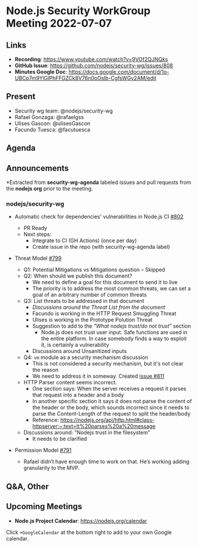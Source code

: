 # Node.js  Security WorkGroup Meeting 2022-07-07

## Links

* **Recording**: https://www.youtube.com/watch?v=9VOf2QJNQks
* **GitHub Issue**: https://github.com/nodejs/security-wg/issues/808
* **Minutes Google Doc**: https://docs.google.com/document/d/1o-UBCo7m9YlGIPhFFGZCk8V76n0oOslb-CgfsWGy2AM/edit

## Present

* Security wg team: @nodejs/security-wg
* Rafael Gonzaga: @rafaelgss
* Ulises Gascon: @ulisesGascon 
* Facundo Tuesca: @facutuesca

## Agenda

## Announcements

*Extracted from **security-wg-agenda** labeled issues and pull requests from the **nodejs org** prior to the meeting.

### nodejs/security-wg

* Automatic check for dependencies' vulnerabilities in Node.js CI [#802](https://github.com/nodejs/security-wg/issues/802)
  * PR Ready
  * Next steps:
    * Integrate to CI (GH Actions) (once per day)
    * Create issue in the repo (with security-wg-agenda label)

* Threat Model [#799](https://github.com/nodejs/security-wg/issues/799)
  * Q1: Potential Mitigations vs Mitigations question – Skipped
  * Q2: When should we publish this document?
    * We need to define a goal for this document to send it to live
    * The priority is to address the most common threats, we can set a goal of an arbitrary number of common threats
  * Q3: List threats to be addressed in that document
    * _Discussions around the Threat List from the document_
    * Facundo is working in the HTTP Request Smuggling Threat
    * Ulises is working in the Prototype Polution Threat
    * Suggestion to add to the _"What nodejs trust/do not trust"_ section
      * Node.js does not trust user input. Safe functions are used in the entire platform. In case somebody finds a way to exploit it, is certainly a vulnerability
    * Discussions around Unsanitized inputs
  * Q4: `vm` module as a security mechanism discussion
    * This is not considered a security mechanism, but it's not clear the reason
    * We need to address it in someway. Created [issue #811](https://github.com/nodejs/security-wg/issues/811)
  * HTTP Parser content seems incorrect.
    * One section says: When the server receives a request it parses that request into a header and a body
    * In another specific section it says it does not parse the content of the header or the body, which sounds incorrect since it needs to parse the Content-Length of the request to split the header/body
    * Reference: https://nodejs.org/api/http.html#class-httpserver:~:text=It%20parses%20a%20message
  * Discussions around: "Nodejs trust in the filesystem"
    * It needs to be clarified

* Permission Model [#791](https://github.com/nodejs/security-wg/issues/791)
  * Rafael didn’t have enough time to work on that. He’s working adding granularity to the MVP.

## Q&A, Other

## Upcoming Meetings

* **Node.js Project Calendar**: <https://nodejs.org/calendar>

Click `+GoogleCalendar` at the bottom right to add to your own Google calendar.

